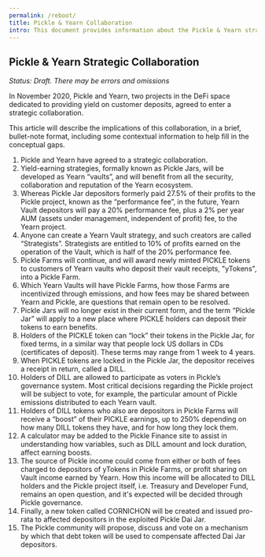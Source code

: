 ```yaml
---
permalink: /reboot/
title: Pickle & Yearn Collaboration
intro: This document provides information about the Pickle & Yearn strategic collaboration.
---
```


## Pickle & Yearn Strategic Collaboration

*Status: Draft. There may be errors and omissions*

In November 2020, Pickle and Yearn, two projects in the DeFi space dedicated to providing yield on customer deposits, agreed to enter a strategic collaboration. 

This article will describe the implications of this collaboration, in a brief, bullet-note format, including some contextual information to help fill in the conceptual gaps.

1. Pickle and Yearn have agreed to a strategic collaboration.
3. Yield-earning strategies, formally known as Pickle Jars, will be developed as Yearn “vaults”, and will benefit from all the security, collaboration and reputation of the Yearn ecosystem.
4. Whereas Pickle Jar depositors formerly paid 27.5% of their profits to the Pickle project, known as the “performance fee”, in the future, Yearn Vault depositors will pay a 20% performance fee, plus a 2% per year AUM (assets under management, independent of profit) fee, to the Yearn project.
5. Anyone can create a Yearn Vault strategy, and such creators are called “Strategists”. Strategists are entitled to 10% of profits earned on the operation of the Vault, which is half of the 20% performance fee.
6. Pickle Farms will continue, and will award newly minted PICKLE tokens to customers of Yearn vaults who deposit their vault receipts, "yTokens", into a Pickle Farm.
8. Which Yearn Vaults will have Pickle Farms, how those Farms are incentivized through emissions, and how fees may be shared between Yearn and Pickle, are questions that remain open to be resolved.
9. Pickle Jars will no longer exist in their current form, and the term “Pickle Jar” will apply to a new place where PICKLE holders can deposit their tokens to earn benefits.
10. Holders of the PICKLE token can “lock” their tokens in the Pickle Jar, for fixed terms, in a similar way that people lock US dollars in CDs (certificates of deposit). These terms may range from 1 week to 4 years.
11. When PICKLE tokens are locked in the Pickle Jar, the depositor receives a receipt in return, called a DILL. 
12. Holders of DILL are allowed to participate as voters in Pickle’s governance system. Most critical decisions regarding the Pickle project will be subject to vote, for example, the particular amount of Pickle emissions distributed to each Yearn vault.
13. Holders of DILL tokens who also are depositors in Pickle Farms will receive a “boost” of their PICKLE earnings, up to 250% depending on how many DILL tokens they have, and for how long they lock them. 
14. A calculator may be added to the Pickle Finance site to assist in understanding how variables, such as DILL amount and lock duration, affect earning boosts.
16. The source of Pickle income could come from either or both of fees charged to depositors of yTokens in Pickle Farms, or profit sharing on Vault income earned by Yearn. How this income will be allocated to DILL holders and the Pickle project itself, i.e. Treasury and Developer Fund, remains an open question, and it's expected will be decided through Pickle governance.
17. Finally, a new token called CORNICHON will be created and issued pro-rata to affected depositors in the exploited Pickle Dai Jar. 
18. The Pickle community will propose, discuss and vote on a mechanism by which that debt token will be used to compensate affected Dai Jar depositors.